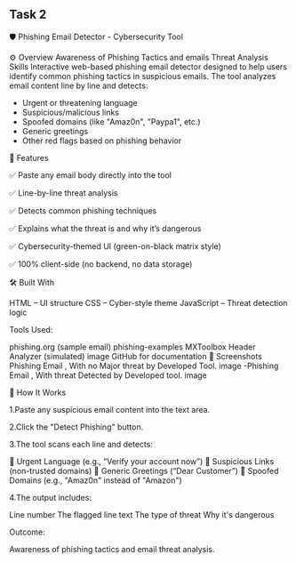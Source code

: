 ## Task 2

🛡️ Phishing Email Detector - Cybersecurity Tool

⚙️ Overview
 Awareness of Phishing Tactics and emails Threat Analysis Skills
 Interactive web-based phishing email detector designed to help users identify common phishing tactics in suspicious emails. The tool analyzes email content line by line and detects:

* Urgent or threatening language
* Suspicious/malicious links
* Spoofed domains (like "Amaz0n", "Paypa1", etc.)
* Generic greetings
* Other red flags based on phishing behavior


🚀 Features

✅ Paste any email body directly into the tool

✅ Line-by-line threat analysis

✅ Detects common phishing techniques

✅ Explains what the threat is and why it’s dangerous

✅ Cybersecurity-themed UI (green-on-black matrix style)

✅ 100% client-side (no backend, no data storage)

🛠️ Built With

HTML – UI structure
CSS – Cyber-style theme
JavaScript – Threat detection logic

Tools Used:

phishing.org (sample email) phishing-examples
MXToolbox Header Analyzer (simulated) image
GitHub for documentation
📸 Screenshots
Phishing Email , With no Major threat by Developed Tool.
image
-Phishing Email , With threat Detected by Developed tool. image

🧪 How It Works

1.Paste any suspicious email content into the text area.

2.Click the "Detect Phishing" button.

3.The tool scans each line and detects:

🚨 Urgent Language (e.g., “Verify your account now”)
🔗 Suspicious Links (non-trusted domains)
📧 Generic Greetings (“Dear Customer”)
🧨 Spoofed Domains (e.g., "Amaz0n" instead of "Amazon")

4.The output includes:

Line number
The flagged line text
The type of threat
Why it's dangerous

Outcome:

Awareness of phishing tactics and email threat analysis.
